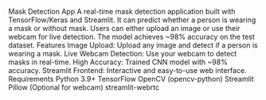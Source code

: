 Mask Detection App
A real-time mask detection application built with TensorFlow/Keras and Streamlit.
It can predict whether a person is wearing a mask or without mask. Users can either upload an image or use their webcam for live detection. The model achieves ~98% accuracy on the test dataset.
Features
Image Upload: Upload any image and detect if a person is wearing a mask.
Live Webcam Detection: Use your webcam to detect masks in real-time.
High Accuracy: Trained CNN model with ~98% accuracy.
Streamlit Frontend: Interactive and easy-to-use web interface.
Requirements
Python 3.9+
TensorFlow
OpenCV (opencv-python)
Streamlit
Pillow
(Optional for webcam) streamlit-webrtc
